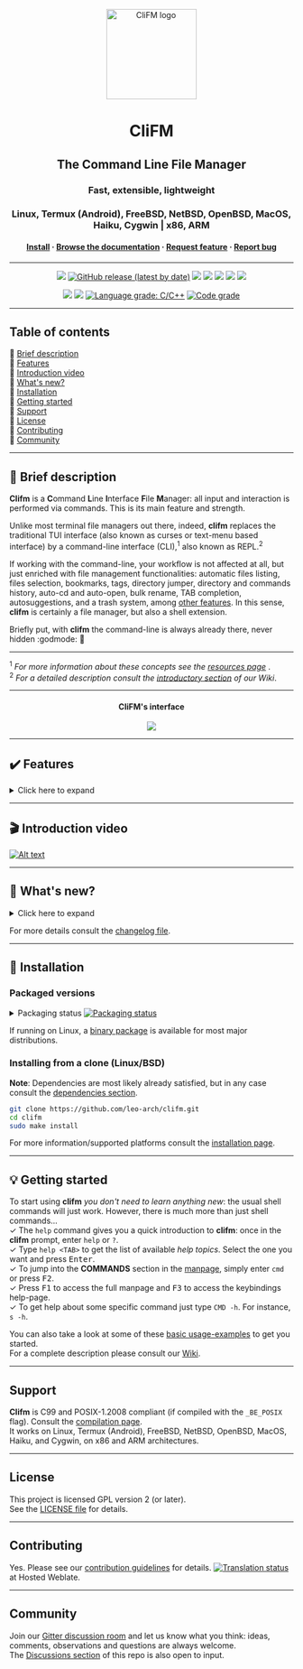 <p align="center">
	<a href="https://github.com/leo-arch/clifm">
		<img src="https://i.postimg.cc/Gm5vxMLp/256x256c.png" alt="CliFM logo" width="160" height="160">
	</a>
</p>
<h1 align="center">CliFM</h1>
<h2 align="center">The Command Line File Manager</h2>
<h3 align="center">Fast, extensible, lightweight</h3>
<h3 align="center">Linux, Termux (Android), FreeBSD, NetBSD, OpenBSD, MacOS, Haiku, Cygwin | x86, ARM</h3>
<h4 align="center"><a
href="https://github.com/leo-arch/clifm/#floppy_disk-installation">Install</a> · <a
href="https://github.com/leo-arch/clifm/wiki">Browse the documentation</a> · <a
href="https://github.com/leo-arch/clifm/blob/master/.github/ISSUE_TEMPLATE/feature-request.md">Request feature</a> · <a
href="https://github.com/leo-arch/clifm/issues">Report bug</a></h4>

---

<p align="center">
<a href="https://github.com/leo-arch/clifm/blob/master/LICENSE"><img src="https://img.shields.io/github/license/leo-arch/clifm?color=red&style=flat"/></a>
<a href="https://github.com/leo-arch/clifm/releases"><img alt="GitHub release (latest by date)" src="https://img.shields.io/github/v/release/leo-arch/clifm"></a>
<a><img src="https://img.shields.io/github/commits-since/leo-arch/clifm/latest"></a>
<a><img src="https://img.shields.io/github/last-commit/leo-arch/clifm/master?color=blue&style=flat"/></a>
<a href="https://en.wikipedia.org/wiki/Privacy-invasive_software"><img src="https://img.shields.io/badge/privacy-✓-green?style=flat"/></a>
<a href="https://gitter.im/leo-arch/clifm"><img src="https://img.shields.io/gitter/room/leo-arch/clifm?style=flat"/></a>
<a href="https://software.opensuse.org//download.html?project=home%3Aarchcrack&package=clifm"><img src="https://img.shields.io/badge/CD-OBS-red?logo=opensuse&logoColor=white"/></a>
</p>

<p align="center">
<a href="https://github.com/leo-arch/clifm/actions/workflows/codeql-analysis.yml"><img src="https://github.com/leo-arch/clifm/actions/workflows/codeql-analysis.yml/badge.svg?branch=master"></a>
<a href="https://www.codacy.com/gh/leo-arch/clifm/dashboard?utm_source=github.com&amp;utm_medium=referral&amp;utm_content=leo-arch/clifm&amp;utm_campaign=Badge_Grade"><img src="https://app.codacy.com/project/badge/Grade/c2c24860fce64d2aa6ca8e1dd0981d6d"/></a>
<a href="https://lgtm.com/projects/g/leo-arch/clifm/context:cpp"><img alt="Language grade: C/C++" src="https://img.shields.io/lgtm/grade/cpp/g/leo-arch/clifm.svg?logo=lgtm&logoWidth=18"/></a>
<a href="https://app.codiga.io/project/30518/dashboard"><img alt="Code grade" src="https://api.codiga.io/project/30518/status/svg"/></a>
<!---
<a href="https://bestpractices.coreinfrastructure.org/projects/4884"><img src="https://bestpractices.coreinfrastructure.org/projects/4884/badge"></a>
-->
</p>

<!---
<a href="https://codecov.io/gh/leo-arch/clifm"><img src="https://codecov.io/gh/leo-arch/clifm/branch/master/graph/badge.svg?token=YC3NIS180Z"/></a>
[![LGTM](https://img.shields.io/lgtm/grade/cpp/g/leo-arch/clifm.svg?logo=lgtm&logoWidth=18)](https://lgtm.com/projects/g/leo-arch/clifm/context:cpp)
-->

---

## Table of contents
🔸 [Brief description](#space_invader-brief-description) \
🔸 [Features](#heavy_check_mark-features) \
🔸 [Introduction video](#clapper-introduction-video) \
🔸 [What's new?](#newspaper-whats-new) \
🔸 [Installation](#floppy_disk-installation) \
🔸 [Getting started](#bulb-getting-started) \
🔸 [Support](#support) \
🔸 [License](#license) \
🔸 [Contributing](#contributing) \
🔸 [Community](#community)

---

## :space_invader: Brief description

**Clifm** is a **C**ommand **L**ine **I**nterface **F**ile **M**anager: all input and interaction is performed via commands. This is its main feature and strength.

Unlike most terminal file managers out there, indeed, **clifm** replaces the traditional TUI interface (also known as curses or text-menu based interface) by a command-line interface (CLI),<sup>1</sup> also known as REPL.<sup>2</sup>

If working with the command-line, your workflow is not affected at all, but just enriched with file management functionalities: automatic files listing, files selection, bookmarks, tags, directory jumper, directory and commands history, auto-cd and auto-open, bulk rename, TAB completion, autosuggestions, and a trash system, among [other features](#features). In this sense, **clifm** is certainly a file manager, but also a shell extension.

Briefly put, with **clifm** the command-line is always already there, never hidden :godmode: :muscle:

---
<sup>1</sup> <i>For more information about these concepts see the [resources page](https://github.com/leo-arch/clifm/wiki/Resources#gui-tui-and-cli) </i>. \
<sup>2</sup> <i>For a detailed description consult the [introductory section](https://github.com/leo-arch/clifm/wiki/Introduction#what-is-clifm) of our Wiki</i>.

---

<h4 align="center">CliFM's interface</h4>
<p align="center"><img src="https://i.postimg.cc/YC77qSLK/interface-1-7-9.png"></p>
<!---
<p align="center"><img src="https://i.postimg.cc/BZMv62VP/interface1-7-5.png"></p>
<p align="center"><img src="https://i.postimg.cc/Zqp4sgLK/clifm-interface8.png"></p>
--->

---

## :heavy_check_mark: Features

<details>
<summary>Click here to expand</summary>

Besides common file operations such as copy, move, remove, etc., _clifm_ provides the following features:
- Specific
  - [Really CLI-based](https://github.com/leo-arch/clifm/wiki/Introduction#main-design-and-goals). No GUI nor TUI at all, but just a command-line
  - It can run on the kernel built-in console and even on a SSH or any other remote session
  - Highly compatible with old VT102-only terminal emulators like Rxvt and Rxvt-based ones: even on a terminal with only 8 colors and no Unicode support, **clifm** will just work. [It can run even on an old DEC-VT100 terminal!](https://github.com/leo-arch/clifm/wiki/Extra#clifm-running-on-a-dec-vt100-terminal-1978)
  - [High performance](https://github.com/leo-arch/clifm/wiki/Performance). Incredibly lightweight and fast even on really old hardware
  - [Short (and even one-character) commands](https://github.com/leo-arch/clifm/wiki/Introduction#commands-short-summary)
  - [Entry list numbers (ELN's)](https://github.com/leo-arch/clifm/wiki/Common-Operations) for file names
  - [Extended color codes](https://github.com/leo-arch/clifm/wiki/Customization#colors) for file-types and -extensions
  - [Files counter](https://github.com/leo-arch/clifm/wiki/Introduction#interface) for directories and symlinks to directories
  - Privacy: Zero data collection and no connection to the outside world at all
  - Security: [Secure environment](https://github.com/leo-arch/clifm/wiki/Specifics#security) and [secure commands](https://github.com/leo-arch/clifm/wiki/Specifics#security). See also the [stealth mode section](https://github.com/leo-arch/clifm/wiki/Specifics#stealth-mode)
- Navigation and file operations
  - [Bookmarks](https://github.com/leo-arch/clifm/wiki/Common-Operations#bookmarks)
  - [Files tagging](https://github.com/leo-arch/clifm/wiki/Common-Operations#tagging-files)
  - [Files selection](https://github.com/leo-arch/clifm/wiki/Common-Operations#selection) (supports both glob and regular expressions and works even across multiple instances of the program)
  - [Files search](https://github.com/leo-arch/clifm/wiki/Common-Operations#searching) (supports both glob and regular expressions)
  - [copy(-as), move(-as)](https://github.com/leo-arch/clifm/wiki/Introduction#c-l-e-edit-m-md-r), [interactive rename](https://github.com/leo-arch/clifm/wiki/Introduction#c-l-e-edit-m-md-r), and [open-with](https://github.com/leo-arch/clifm/wiki/Introduction#ow-elnfilename-application) functions
  - [File names cleaner](https://github.com/leo-arch/clifm/wiki/Introduction#bb-bleach-elnfile--n)
  - [Autocommands](https://github.com/leo-arch/clifm/wiki/Specifics#autocommands)
  - [Auto-cd](https://github.com/leo-arch/clifm/wiki/Introduction#acd-autocd-on-off-status), [auto-open](https://github.com/leo-arch/clifm/wiki/Introduction#ao-auto-open-on-off-status), and [autols](https://github.com/leo-arch/clifm/wiki/Common-Operations#navigation)
  - [Directory jumper](https://github.com/leo-arch/clifm/wiki/Specifics#kangaroos-frecency-algorithm), similar to [autojump](https://github.com/wting/autojump), [z.lua](https://github.com/skywind3000/z.lua), and [zoxide](https://github.com/ajeetdsouza/zoxide)
  - [Virtual directories](https://github.com/leo-arch/clifm/wiki/Advanced#virtual-directories)
  - [Fastback function](https://github.com/leo-arch/clifm/wiki/Introduction#fastback-function)
  - [Backdir - Quickly change to a parent directory](https://github.com/leo-arch/clifm/wiki/Introduction#bd-name)
  - [A built-in resource opener](https://github.com/leo-arch/clifm/wiki/Specifics#resource-opener) (supports regular expressions and is able to discern between GUI and non-GUI environments)
  - [A built-in Freedesktop-compliant trash system](https://github.com/leo-arch/clifm/wiki/Common-Operations#trashing-files)
  - [Files filter](https://github.com/leo-arch/clifm/wiki/Advanced#files-filters)
  - [Up to eight workspaces](https://github.com/leo-arch/clifm/wiki/Specifics#workspaces)
  - [Eleven sorting methods](https://github.com/leo-arch/clifm/wiki/Introduction#st-sort-method-rev)
  - [Bulk rename](https://github.com/leo-arch/clifm/wiki/Advanced#bulk-rename) and [bulk remove](https://github.com/leo-arch/clifm/wiki/Introduction#rr-dir-editor)
  - [Batch links](https://github.com/leo-arch/clifm/wiki/Introduction#bl-elnfile--n)
  - [Files encryption/decryption (plugin)](https://github.com/leo-arch/clifm/wiki/Advanced#plugins)
  - [Copy files to your smart phone (plugin)](https://github.com/leo-arch/clifm/wiki/Advanced#plugins)
  - [Archiving and compression](https://github.com/leo-arch/clifm/wiki/Advanced#archives) support (including Zstandard and ISO 9660)
  - [Symlinks editor](https://github.com/leo-arch/clifm/wiki/Introduction#c-l-e-edit-m-md-r)
  - [Remote file systems management](https://github.com/leo-arch/clifm/wiki/Introduction#net-name-edit-m-mount-name-u-unmount-name)
  - [Mount/unmount storage devices](https://github.com/leo-arch/clifm/wiki/Introduction#media)
  - [Advanced Copy](https://github.com/leo-arch/clifm/wiki/Advanced#cpmv-with-a-progress-bar) support (just `cp` and `mv` with a nice progress bar)
  - Directory history map to keep in sight previous, current, and next entries in the directory history list
- Shell
  - [Auto-suggestions](https://github.com/leo-arch/clifm/wiki/Specifics#auto-suggestions)
  - [TAB completion](https://github.com/leo-arch/clifm/wiki/Specifics#expansions-completions-and-suggestions), with _fzf_ integration
  - [Syntax highlighting](https://github.com/leo-arch/clifm/wiki/Specifics#syntax-highlighting)
  - [Warning prompt for invalid command names](https://github.com/leo-arch/clifm/wiki/Customization#the-warning-prompt)
  - [Fused parameters for ELN's](https://github.com/leo-arch/clifm/wiki/Introduction#fused-parameters)
  - [Fuzzy completion for file names and paths](https://github.com/leo-arch/clifm/wiki/Specifics#fuzzy-match)
  - [Wildcards expansion via <kbd>TAB</kbd>](https://github.com/leo-arch/clifm/wiki/Introduction#filter-files-with-the-tab-key) (`s *.[ch]<TAB>`)
  - [File types expansion via <kbd>TAB</kbd>](https://github.com/leo-arch/clifm/wiki/Introduction#filter-files-with-the-tab-key) (`=l<TAB>` to list all symlinks in the current dir)
  - Bash-like quoting system
  - Shell commands execution
  - Sequential and conditional commands execution
  - [Directory](https://github.com/leo-arch/clifm/wiki/Introduction#b-back-h-hist-clear-eln) and [commands](https://github.com/leo-arch/clifm/wiki/Introduction/#commands-history) history
  - [Glob and regular expressions](https://github.com/leo-arch/clifm/wiki/Advanced#wildcards-and-regex) (including inverse matching)
  - [Aliases](https://github.com/leo-arch/clifm/wiki/Customization#aliases)
  - [Logs](https://github.com/leo-arch/clifm/wiki/Introduction#log-clear-on-off-status)
  - [Prompt and profile commands](https://github.com/leo-arch/clifm/wiki/Customization#profile-and-prompt-commands) (run commands with each new prompt or at program startup)
- Modes
  - [Stealth mode](https://github.com/leo-arch/clifm/wiki/Specifics#stealth-mode): Leave no trace on the host system. No file is read, no file is written.
  - [Light mode](https://github.com/leo-arch/clifm/wiki/Specifics#light-mode) (just in case it is not fast enough for you)
  - [Resource opener](https://github.com/leo-arch/clifm/wiki/Specifics#using-clifm-as-a-standalone-resource-opener)
  - [Disk usage analyzer mode](https://github.com/leo-arch/clifm/wiki/Specifics#disk-usage-analyzer)
  - [Files lister (ls-mode)](https://github.com/leo-arch/clifm/wiki/Advanced#files-lister-ls-mode)
- Customization
  - [User profiles](https://github.com/leo-arch/clifm/wiki/Specifics#profiles)
  - [Customizable keyboard shortcuts](https://github.com/leo-arch/clifm/wiki/Customization#keybindings)
  - [Theming support](https://github.com/leo-arch/clifm/wiki/Customization#theming) (more than a dozen color schemes)
  - [Prompt customization](https://github.com/leo-arch/clifm/wiki/Customization#the-prompt)
  - [Four customizable keybindings for custom plugins](https://github.com/leo-arch/clifm/wiki/Customization#keybindings)
  - [Compile features in/out](https://github.com/leo-arch/clifm/blob/master/src/README.md#compiling-features-inout)
- Misc
  - [Plugins](https://github.com/leo-arch/clifm/wiki/Advanced#plugins)
  - [File previews](https://github.com/leo-arch/clifm/wiki/Advanced#files-preview) (via _BFG_, a native file previewer, but including support for [Ranger's scope.sh](https://github.com/ranger/ranger/blob/master/ranger/data/scope.sh) and [pistol](https://github.com/doronbehar/pistol) as well)
  - [Icons support](https://github.com/leo-arch/clifm/wiki/Advanced#icons-smirk), including emoji-icons :smirk:
  - [Git integration](https://github.com/leo-arch/clifm/wiki/Advanced#git-integration)
  - [Desktop notifications](https://github.com/leo-arch/clifm/wiki/Specifics#desktop-notifications)
  - Unicode suppport
  - Disk usage
  - [CD on quit](https://github.com/leo-arch/clifm/wiki/Advanced#cd-on-quit) and [file picker](https://github.com/leo-arch/clifm/wiki/Advanced#file-picker) functions
  - [A built-in pager](https://github.com/leo-arch/clifm/wiki/Introduction#pg-pager-on-off-status) for files listing
  - Read and list files from [STDIN (standard input)](https://github.com/leo-arch/clifm/wiki/Advanced#standard-input)
<h4 align="center"><br><i>Auto-suggestions in action</i></h4>
<p align="center"><img src="https://i.postimg.cc/1XSKBRh8/suggestions.gif"></a></p>

---
For a detailed explanation of each of these features, follow the corresponding links or consult the [Wiki](https://github.com/leo-arch/clifm/wiki).
</details>

---

## :clapper: Introduction video

[![Alt text](https://img.youtube.com/vi/CJmcisw9F90/0.jpg)](https://www.youtube.com/watch?v=CJmcisw9F90)

<!---
<details>
<summary>Watch me fly!</summary>

<h3 align="center"><br><i>Did I say it's fast?</i></h3>
<p align="center"><a href="https://mega.nz/embed/J8hEkCZZ#fGp0JtcDvFIWKmTc4cOp0iMrWRlbqs99THg8F7EmQWI"><img src="https://i.postimg.cc/CKx6zrvL/vid-thumb.png"></a></p>

Music: "Quad Machine", by [Sonic Mayhem](https://en.wikipedia.org/wiki/Sascha_Dikiciyan) \
**Note**: Icons and files preview depend on third-party software. Consult the [icons](https://github.com/leo-arch/clifm/wiki/Advanced#icons-smirk) and [files preview](https://github.com/leo-arch/clifm/wiki/Advanced#files-preview) sections.

</details>
-->

---

## :newspaper: What's new?
<details>
<summary>Click here to expand</summary>

* `Development`:
  - [`pc`, a file permissions editor](https://github.com/leo-arch/clifm/wiki/Introduction#pc-elnfile-)
  - `cd -` works now just like in most shells
  - The [`view` command](https://github.com/leo-arch/clifm/wiki/Introduction#view-edit-app) can now select files via <kbd>TAB</kbd>
  - Launch the [`view` command](https://github.com/leo-arch/clifm/wiki/Introduction#view-edit-app) via <kbd>Alt+-</kbd>
  - Use `--fzfpreview-hidden` to start the preview window hidden (toggle via <kbd>Alt-p</kbd>)
* `version 1.8 (Otis)`:
  - If upgrading from a previous version (optional, but recommended):
    - <kbd>F7</kbd> opens now shotgun's configuration file (instead of the jump database file). Update `keybindings.clifm`: removing the file and restarting is enough. Manually: run `kb edit` and then replace `open-jump-db:\e[18~` by `open-preview:\e[18~`.
    - New specific options to control the files preview window. Add the following options to the `FzfTabOptions` line in your theme file (via the `cs edit` command) or just copy the theme file from the data directory (usually `/usr/local/share/clifm/colors`): `--bind alt-p:toggle-preview,change:top,alt-up:preview-page-up,alt-down:preview-page-down --preview-window=wrap,border-left --color="border:7:dim"`.
  - **NEW**: [`clifmimg` plugin, for image previews](https://github.com/leo-arch/clifm/tree/master/misc/tools/imgprev#image-previews)
  - **NEW**: [`view` command, to preview files in full screen](https://github.com/leo-arch/clifm/wiki/Introduction#view-edit-app)
  - **NEW**: [TAB completion with file previews](https://github.com/leo-arch/clifm/wiki/Specifics#tab-completion-with-file-previews)
  - **NEW**: [Shotgun, a built-in files previewer](https://github.com/leo-arch/clifm/wiki/Advanced#shotgun)
  - Improved Unicode support for the suggestions system
  - **NEW**: Flat-view for the [`fzfsel` plugin](https://github.com/leo-arch/clifm/wiki/Advanced#plugins) via the `-f` option
  - **NEW**: [Improved VT100 compatibility via the `--vt100` switch](https://github.com/leo-arch/clifm/wiki/Extra#clifm-running-on-a-dec-vt100-terminal-1978)
  - **NEW**: [Cygwin support](https://github.com/leo-arch/clifm/wiki/Introduction#small_blue_diamond-d-cygwin)
  - **NEW**: Improved performance/portability of the suggestions system: no more slow/non-portable `CPR`-`CUP` [escape sequences](https://www.xfree86.org/current/ctlseqs.html)! These were replaced by 100% made in-house cursor position calculation plus basic/portable escape sequences: `CUU`, `CUD`, `CUF`, and `CUB`.
* `version 1.7 (Elaine)`:
  - [Configuration files renamed from `.cfm` to `.clifm`](https://github.com/leo-arch/clifm/wiki/Specifics#new-extension-for-configuration-files) (avoid conflict with [ColdFusion](https://en.wikipedia.org/wiki/ColdFusion_Markup_Language) files)
  - <kbd>Ctrl-l</kbd> added for screen refresh
  - `cc` command removed to avoid conflicts with `/bin/cc` (use `colors` instead)
  - `--std-tab-comp` option renamed to `--stdtab` (to match `--fzytab` and `--smenutab` options)
* `version 1.6 (Guybrush)`:
  - ELN's color defaults now to cyan
  - `--no-folders-first` and `--folders-first` options renamed to `--no-dirs-first` and `--dirs-first` respectively. In the same way, the `folders-first` command was renamed to `dirs-first`.
  - `PromptStyle` option renamed as `Notifications` (taking `true` and `false` as values)
* `version 1.5 (Nano)`:
  - `Prompt`, `WarningPromptStr`, `DividingLine`, and `FfzTabOptions` options were moved from the config file to the color scheme file to get a **centralized and single theming file**. However, to keep backwards compatibility, the old location is still recognized. If any of these options is found in the color scheme file, values taken from the main configuration file will be overriden.
  - The [warning prompt](https://github.com/leo-arch/clifm/wiki/Customization#the-warning-prompt) color is set now via escape codes (exactly as the regular prompt). The `wp` color code is used now only for the _input text color_ of the warning prompt.
* `version 1.4 (Alma)`:
  - In order to make _Lira_ more powerful (it can now match entire file names instead of just file extensions) it was necessary to introduce [a little syntax modification](https://github.com/leo-arch/clifm/wiki/Specifics#syntax) in its configuration file.

</details>

For more details consult the [changelog file](https://github.com/leo-arch/clifm/blob/master/CHANGELOG).

---

## :floppy_disk: Installation

### Packaged versions

<details>
<summary>Packaging status <a href="https://repology.org/project/clifm/versions"><img src="https://repology.org/badge/tiny-repos/clifm.svg" alt="Packaging status"></a></summary>
<a href="https://repology.org/project/clifm/versions">
    <img src="https://repology.org/badge/vertical-allrepos/clifm.svg" alt="Packaging status">
</a>
</details>

If running on Linux, a [binary package](https://software.opensuse.org//download.html?project=home%3Aarchcrack&package=clifm) is available for most major distributions.

### Installing from a clone (Linux/BSD)

**Note**: Dependencies are most likely already satisfied, but in any case consult the [dependencies section](https://github.com/leo-arch/clifm/wiki/Introduction#1-satisfy-dependencies).

```sh
git clone https://github.com/leo-arch/clifm.git
cd clifm
sudo make install
```

For more information/supported platforms consult the [installation page](https://github.com/leo-arch/clifm/wiki/Introduction#installation).

---

## :bulb: Getting started

To start using **clifm** _you don't need to learn anything new_: the usual shell commands will just work. However, there is much more than just shell commands... \
✓ The `help` command gives you a quick introduction to **clifm**: once in the **clifm** prompt, enter `help` or `?`. \
✓ Type `help <TAB>` to get the list of available _help topics_. Select the one you want and press <kbd>Enter</kbd>. \
✓ To jump into the **COMMANDS** section in the [manpage](https://github.com/leo-arch/clifm/blob/master/misc/clifm.1.pdf), simply enter `cmd` or press <kbd>F2</kbd>. \
✓ Press <kbd>F1</kbd> to access the full manpage and <kbd>F3</kbd> to access the keybindings help-page. \
✓ To get help about some specific command just type `CMD -h`. For instance, `s -h`.

You can also take a look at some of these [basic usage-examples](https://github.com/leo-arch/clifm/wiki/Common-Operations#basic-usage-examples) to get you started. \
For a complete description please consult our [Wiki](https://github.com/leo-arch/clifm/wiki).

---

## Support

**Clifm** is C99 and POSIX-1.2008 compliant (if compiled with the `_BE_POSIX` flag). Consult the [compilation page](https://github.com/leo-arch/clifm/blob/master/src/README.md#5-compilation).\
It works on Linux, Termux (Android), FreeBSD, NetBSD, OpenBSD, MacOS, Haiku, and Cygwin, on x86 and ARM architectures.

---

## License
This project is licensed GPL version 2 (or later). \
See the [LICENSE file](https://github.com/leo-arch/clifm/blob/master/LICENSE) for details.

---

## Contributing
Yes. Please see our [contribution guidelines](https://github.com/leo-arch/clifm/blob/master/CONTRIBUTING.md) for details.
[![Translation status](https://hosted.weblate.org/widgets/clifm/-/clifm/svg-badge.svg)](https://hosted.weblate.org/engage/clifm/?utm_source=widget) at Hosted Weblate.

---

## Community
Join our [Gitter discussion room](https://gitter.im/leo-arch/clifm) and let us know what you think: ideas, comments, observations and questions are always welcome. \
The [Discussions section](https://github.com/leo-arch/clifm/discussions) of this repo is also open to input.
